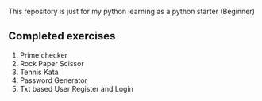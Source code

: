 This repository is just for my python learning as a python starter (Beginner)

Completed exercises
--
1. Prime checker
2. Rock Paper Scissor
3. Tennis Kata
4. Password Generator
5. Txt based User Register and Login
